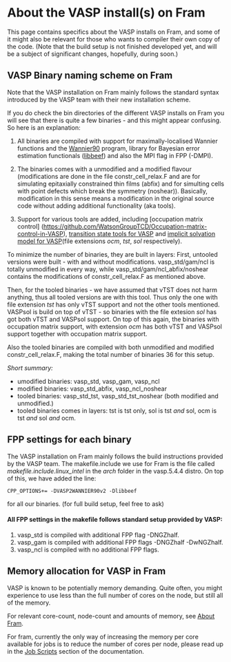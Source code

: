 # About the VASP install(s) on Fram

This page contains specifics about the VASP installs on Fram, and some of it might also be relevant for those who wants to compiler their own copy of the code. (Note that the build setup is not finished developed yet, and will be a subject of significant changes, hopefully, during soon.)

## VASP Binary naming scheme on Fram

Note that the VASP installation on Fram mainly follows the standard syntax introduced by the VASP team with their new installation scheme. 

If you do check the bin directories of the different VASP installs on Fram you will see that there is quite a few binaries - and this might appear confusing. So here is an explanation:

1. All binaries are compiled with support for maximally-localised Wannier functions and the [Wannier90](http://www.wannier.org/) program, library for Bayesian error estimation functionals ([libbeef](https://github.com/vossjo/libbeef)) and also the MPI flag in FPP (-DMPI).

1. The binaries comes with a unmodified and a modified flavour (modifications are done in the file constr\_cell\_relax.F and are for simulating epitaxially constrained thin films (abfix) and for simulting cells with point defects which break the symmetry (noshear)). Basically, modification in this sense means a modification in the original source code without adding additional functionality (aka tools).
 
1. Support for various tools are added, including [occupation matrix control] (https://github.com/WatsonGroupTCD/Occupation-matrix-control-in-VASP), [transition state tools for VASP](http://theory.cm.utexas.edu/vasp/) and [implicit solvation model for VASP](http://vaspsol.mse.ufl.edu/)(file extensions *ocm*, *tst*, *sol* respectively).

To minimize the number of binaries, they are built in layers:
First, untooled versions were built - with and without modifications. vasp\_std/gam/ncl is totally unmodified in every way, while vasp\_std/gam/ncl\_abfix/noshear contains the modifications of constr\_cell\_relax.F as mentioned above.

Then, for the tooled binaries - we have assumed that vTST does not harm anything, thus all tooled versions are with this tool. Thus only the one with file extension *tst* has only vTST support and not the other tools mentioned. VASPsol is build on top of vTST - so binaries with the file extesion *sol* has got both vTST and VASPsol support. On top of this again, the binaries with occupation matrix support, with extension *ocm* has both vTST and VASPsol support together with occupation matrix support. 

Also the tooled binaries are compiled with both unmodified and modified constr\_cell\_relax.F, making the total number of binaries 36 for this setup.

_Short summary:_

* umodified binaries: vasp_std, vasp_gam, vasp_ncl
* modified binaries: vasp\_std\_abfix, vasp\_ncl\_noshear
* tooled binaries: vasp\_std\_tst, vasp\_std\_tst\_noshear (both modified and unmodified.)
* tooled binaries comes in layers: tst is tst only, sol is tst *and* sol, ocm is tst *and* sol *and* ocm.

## FPP settings for each binary
 
The VASP installation on Fram mainly follows the build instructions provided by the VASP team. The makefile.include we use for Fram is the file called *makefile.include.linux_intel* in the *arch* folder in the vasp.5.4.4 distro. On top of this, we have added the line:
 
	CPP_OPTIONS+= -DVASP2WANNIER90v2 -Dlibbeef

for all our binaries. (for full build setup, feel free to ask)

#### All FPP settings in the makefile follows standard setup provided by VASP:

1. vasp_std is compiled with additional FPP flag -DNGZhalf.
2. vasp_gam is compiled with additional FPP flags -DNGZhalf -DwNGZhalf.
3. vasp_ncl is compiled with no additional FPP flags.

## Memory allocation for VASP in Fram

VASP is known to be potentially memory demanding. Quite often, you might experience to use less than the full number of cores on the node, but still all of the memory.

For relevant core-count, node-count and amounts of memory, see [About Fram](../../quick/fram.md).

For fram, currently the only way of increasing the memory per core available for jobs is to reduce the number of cores per node, please read up in the [Job Scripts](../../jobs/jobstcripts.md) section of the documentation. 
